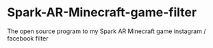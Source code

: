 # Spark-AR-Minecraft-game-filter
The open source program to my Spark AR Minecraft game instagram / facebook filter
